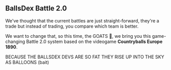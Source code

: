 ## BallsDex Battle 2.0

We've thought that the current battles are just straight-forward, they're a trade but instead of trading, you compare which team is better.

We want to change that, so this time, the GOATS 🐐, we bring you this game-changing Battle 2.0 system based on the videogame **Countryballs Europe 1890**. 

BECAUSE THE BALLSDEX DEVS ARE SO FAT THEY RISE UP INTO THE SKY AS BALLOONS (bait)
<!-- cog.py el mejor 🤑 junto a index.js-->